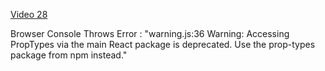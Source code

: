 [Video 28](https://egghead.io/lessons/javascript-redux-generating-containers-with-connect-from-react-redux-addtodo)

Browser Console Throws Error : "warning.js:36 Warning: Accessing PropTypes via the main React package is deprecated. Use the prop-types package from npm instead."